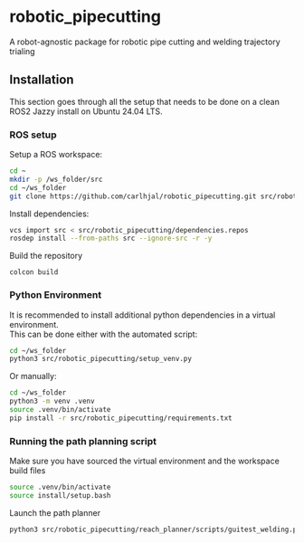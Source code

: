 # robotic_pipecutting

A robot-agnostic package for robotic pipe cutting and welding trajectory trialing

## Installation

This section goes through all the setup that needs to be done on a clean ROS2 Jazzy install on Ubuntu 24.04 LTS.

### ROS setup

Setup a ROS workspace:

``` bash
cd ~
mkdir -p /ws_folder/src
cd ~/ws_folder
git clone https://github.com/carlhjal/robotic_pipecutting.git src/robotic_pipecutting
```

Install dependencies:

``` bash
vcs import src < src/robotic_pipecutting/dependencies.repos
rosdep install --from-paths src --ignore-src -r -y
```

Build the repository

```
colcon build
```

### Python Environment

It is recommended to install additional python dependencies in a virtual environment.  
This can be done either with the automated script:

``` bash
cd ~/ws_folder
python3 src/robotic_pipecutting/setup_venv.py
```

Or manually:

``` bash
cd ~/ws_folder
python3 -m venv .venv
source .venv/bin/activate
pip install -r src/robotic_pipecutting/requirements.txt
```

### Running the path planning script

Make sure you have sourced the virtual environment and the workspace build files

``` bash
source .venv/bin/activate
source install/setup.bash
```

Launch the path planner

``` bash
python3 src/robotic_pipecutting/reach_planner/scripts/guitest_welding.py
```
